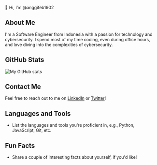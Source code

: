 👋 Hi, I’m @anggifeb1902

## About Me
I'm a Software Engineer from Indonesia with a passion for technology and cybersecurity. I spend most of my time coding, even during office hours, and love diving into the complexities of cybersecurity.

## GitHub Stats
![My GitHub stats](https://github-readme-stats.vercel.app/api?username=anggifeb1902&show_icons=true&theme=radical)

## Contact Me
Feel free to reach out to me on [LinkedIn](https://www.linkedin.com/in/anggifeb1902/) or [Twitter](https://twitter.com/anggifeb1902/)!

## Languages and Tools
- List the languages and tools you're proficient in, e.g., Python, JavaScript, Git, etc.

## Fun Facts
- Share a couple of interesting facts about yourself, if you'd like!
